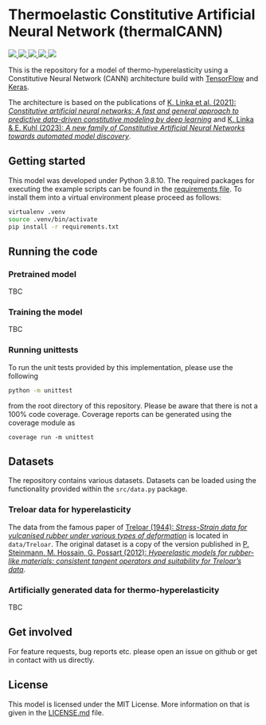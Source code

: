 # Thermoelastic Constitutive Artificial Neural Network (thermalCANN)

<p>
<a href="" alt="BuildStatus">
    <img src="https://img.shields.io/github/actions/workflow/status/llamm-de/thermalCANN/python-app.yml" />
</a>
<a href="https://codecov.io/gh/llamm-de/thermalCANN" > 
 <img src="https://codecov.io/gh/llamm-de/thermalCANN/branch/main/graph/badge.svg?token=LOGDO35WPO"/> 
 </a>
<a href="https://github.com/llamm-de/thermalCANN/commits/main" alt="Commits">
    <img src="https://img.shields.io/github/last-commit/llamm-de/thermalCANN" />
</a>
<a href="" alt="Python:3.8">
    <img src="https://img.shields.io/badge/Python-3.8.10-blue" />
</a>
<a href="" alt="License:MIT">
    <img src="https://img.shields.io/github/license/llamm-de/thermalCANN" />
</a>
</p>

This is the repository for a model of thermo-hyperelasticity using a Constitutive Neural Network (CANN) architecture build with [TensorFlow](https://www.tensorflow.org/) and [Keras](https://keras.io/).

The architecture is based on the publications of  [K. Linka et al. (2021): *Constitutive artificial neural networks: A fast and general approach to predictive data-driven constitutive modeling by deep learning*](https://doi.org/10.1016/j.jcp.2020.110010) and [K. Linka & E. Kuhl (2023): *A new family of Constitutive Artificial Neural Networks towards automated model discovery*](https://doi.org/10.1016/j.cma.2022.115731).

## Getting started
This model was developed under Python 3.8.10. The required packages for executing the example scripts can be found in the [requirements file](requirements.txt). To install them into a virtual environment please proceed as follows:
```bash
virtualenv .venv
source .venv/bin/activate
pip install -r requirements.txt
```

## Running the code
### Pretrained model
TBC

### Training the model
TBC

### Running unittests
To run the unit tests provided by this implementation, please use the following 
```bash
python -m unittest
```
from the root directory of this repository. Please be aware that there is not a 100% code coverage. Coverage reports can be generated using the coverage module as 
```
coverage run -m unittest
```

## Datasets
The repository contains various datasets. Datasets can be loaded using the functionality provided within the ```src/data.py``` package.

### Treloar data for hyperelasticity
The data from the famous paper of [Treloar (1944): *Stress-Strain data for vulcanised rubber under various types of deformation*](https://doi.org/10.1039/TF9444000059) is located in ```data/Treloar```. The original dataset is a copy of the version published in [P. Steinmann, M. Hossain, G. Possart (2012): *Hyperelastic models for rubber-like materials: consistent tangent operators and suitability for Treloar’s data*](https://doi.org/10.1007/s00419-012-0610-z).

### Artificially generated data for thermo-hyperelasticity
TBC

## Get involved
For feature requests, bug reports etc. please open an issue on github or get in contact with us directly.

## License
This model is licensed under the MIT License. More information on that is given in the [LICENSE.md](LICENSE.md) file.